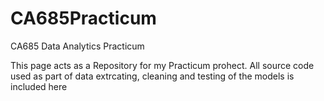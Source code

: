 # CA685Practicum
CA685 Data Analytics Practicum 

This page acts as a Repository for my Practicum prohect. 
All source code used as part of data extrcating, cleaning and testing of the models is included here
